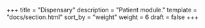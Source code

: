 +++
title = "Dispensary"
description = "Patient module."
template = "docs/section.html"
sort_by = "weight"
weight = 6
draft = false
+++
